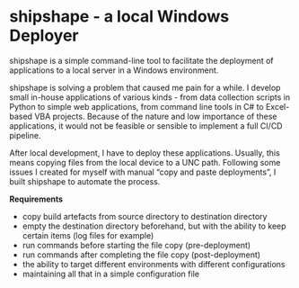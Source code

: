 ---
---
# **shipshape - a local Windows Deployer**

shipshape is a simple command-line tool to facilitate the deployment of applications to a local server in a Windows environment.

shipshape is solving a problem that caused me pain for a while. I develop small in-house applications of various kinds - from data collection scripts in Python to simple web applications, from command line tools in C# to Excel-based VBA projects. Because of the nature and low importance of these applications, it would not be feasible or sensible to implement a full CI/CD pipeline.

After local development, I have to deploy these applications. Usually, this means copying files from the local device to a UNC path. Following some issues I created for myself with manual “copy and paste deployments”, I built shipshape to automate the process.

**Requirements**
- copy build artefacts from source directory to destination directory
- empty the destination directory beforehand, but with the ability to keep certain items (log files for example)
- run commands before starting the file copy (pre-deployment)
- run commands after completing the file copy (post-deployment)
- the ability to target different environments with different configurations
- maintaining all that in a simple configuration file




